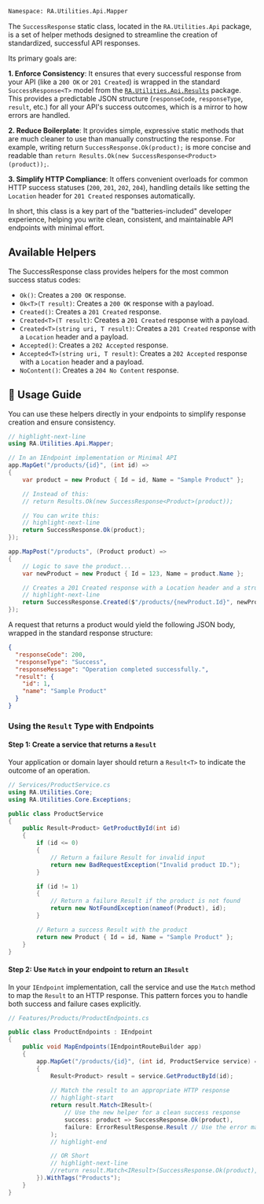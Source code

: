 ```bash
Namespace: RA.Utilities.Api.Mapper
```

The `SuccessResponse` static class, located in the `RA.Utilities.Api` package, is a set of helper methods designed to streamline the creation of standardized, successful API responses.

Its primary goals are:

**1. Enforce Consistency**:
It ensures that every successful response from your API (like a `200 OK` or `201 Created`) is wrapped in the standard `SuccessResponse<T>` model from the [`RA.Utilities.Api.Results`](../../ApiResults/index.mdx) package.
This provides a predictable JSON structure (`responseCode`, `responseType`, `result`, etc.) for all your API's success outcomes, which is a mirror to how errors are handled.

**2. Reduce Boilerplate**:
It provides simple, expressive static methods that are much cleaner to use than manually constructing the response.
For example, writing return `SuccessResponse.Ok(product);` is more concise and readable than `return Results.Ok(new SuccessResponse<Product>(product));`.

**3. Simplify HTTP Compliance**:
It offers convenient overloads for common HTTP success statuses (`200`, `201`, `202`, `204`), handling details like setting the `Location` header for `201 Created` responses automatically.

In short, this class is a key part of the "batteries-included" developer experience, helping you write clean, consistent, and maintainable API endpoints with minimal effort.

## Available Helpers
The SuccessResponse class provides helpers for the most common success status codes:

* `Ok()`: Creates a `200 OK` response.
* `Ok<T>(T result)`: Creates a `200 OK` response with a payload.
* `Created()`: Creates a `201 Created` response.
* `Created<T>(T result)`: Creates a `201 Created` response with a payload.
* `Created<T>(string uri, T result)`: Creates a `201 Created` response with a `Location` header and a payload.
* `Accepted()`: Creates a `202 Accepted` response.
* `Accepted<T>(string uri, T result)`: Creates a `202 Accepted` response with a `Location` header and a payload.
* `NoContent()`: Creates a `204 No Content` response.

## 🚀 Usage Guide
You can use these helpers directly in your endpoints to simplify response creation and ensure consistency.

```csharp
// highlight-next-line
using RA.Utilities.Api.Mapper;

// In an IEndpoint implementation or Minimal API
app.MapGet("/products/{id}", (int id) => 
{
    var product = new Product { Id = id, Name = "Sample Product" };

    // Instead of this:
    // return Results.Ok(new SuccessResponse<Product>(product));

    // You can write this:
    // highlight-next-line
    return SuccessResponse.Ok(product);
});

app.MapPost("/products", (Product product) => 
{
    // Logic to save the product...
    var newProduct = new Product { Id = 123, Name = product.Name };

    // Creates a 201 Created response with a Location header and a structured body
    // highlight-next-line
    return SuccessResponse.Created($"/products/{newProduct.Id}", newProduct);
});
```

A request that returns a product would yield the following JSON body, wrapped in the standard response structure:

```json showLineNumbers
{
  "responseCode": 200,
  "responseType": "Success",
  "responseMessage": "Operation completed successfully.",
  "result": {
    "id": 1,
    "name": "Sample Product"
  }
}
```

### Using the `Result` Type with Endpoints

#### Step 1: Create a service that returns a `Result`
Your application or domain layer should return a `Result<T>` to indicate the outcome of an operation.

```csharp showLineNumbers
// Services/ProductService.cs
using RA.Utilities.Core;
using RA.Utilities.Core.Exceptions;

public class ProductService
{
    public Result<Product> GetProductById(int id)
    {
        if (id <= 0)
        {
            // Return a failure Result for invalid input
            return new BadRequestException("Invalid product ID.");
        }

        if (id != 1)
        {
            // Return a failure Result if the product is not found
            return new NotFoundException(nameof(Product), id);
        }

        // Return a success Result with the product
        return new Product { Id = id, Name = "Sample Product" };
    }
}
```

#### Step 2: Use `Match` in your endpoint to return an `IResult`

In your `IEndpoint` implementation, call the service and use the `Match` method to map the `Result` to an HTTP response. This pattern forces you to handle both success and failure cases explicitly.

```csharp showLineNumbers
// Features/Products/ProductEndpoints.cs

public class ProductEndpoints : IEndpoint
{
    public void MapEndpoints(IEndpointRouteBuilder app)
    {
        app.MapGet("/products/{id}", (int id, ProductService service) => 
        {
            Result<Product> result = service.GetProductById(id);
            
            // Match the result to an appropriate HTTP response
            // highlight-start
            return result.Match<IResult>(
                // Use the new helper for a clean success response
                success: product => SuccessResponse.Ok(product),
                failure: ErrorResultResponse.Result // Use the error mapper for a consistent failure response
            );
            // highlight-end

            // OR Short
            // highlight-next-line
            //return result.Match<IResult>(SuccessResponse.Ok(product), ErrorResultResponse.Result);
        }).WithTags("Products");
    }
}
```